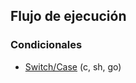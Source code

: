 ## Flujo de ejecución

### Condicionales
- [Switch/Case](https://github.com/mondeja/fullstack/tree/master/backend/src/basico/004-flujo_de_ejecucion/switch) (c, sh, go)